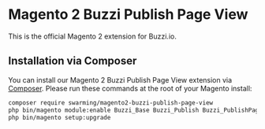 Magento 2 Buzzi Publish Page View
=============================================

This is the official Magento 2 extension for Buzzi.io.

## Installation via Composer

You can install our Magento 2 Buzzi Publish Page View extension via [Composer](http://getcomposer.org/). Please run these commands at the root of your Magento install:
 ```bash
 composer require swarming/magento2-buzzi-publish-page-view
 php bin/magento module:enable Buzzi_Base Buzzi_Publish Buzzi_PublishPageView
 php bin/magento setup:upgrade
 ```
